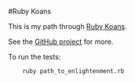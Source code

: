 #Ruby Koans

This is my path through [Ruby Koans](http://rubykoans.com/).

See the [GitHub project](https://github.com/neo/ruby_koans) for more.

To run the tests:

        ruby path_to_enlightenment.rb

